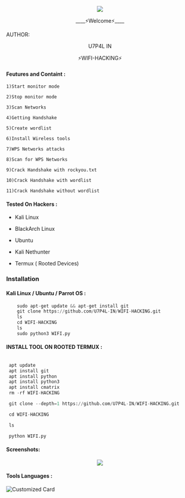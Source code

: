 <p align="center"><img src="https://github.com/U7P4L-IN/U7P4L-IN/blob/main/Warning.gif">


<p align="center">
____⚡Welcome⚡____


AUTHOR:
<p align="center">
 U7P4L IN

</br>
<p align="center">
  ⚡WIFI-HACKING⚡
</p>
 
#### Feutures and Containt :
    1)Start monitor mode

    2)Stop monitor mode

    3)Scan Networks   

    4)Getting Handshake

    5)Create wordlist

    6)Install Wireless tools                  

    7)WPS Networks attacks 

    8)Scan for WPS Networks

    9)Crack Handshake with rockyou.txt

    10)Crack Handshake with wordlist

    11)Crack Handshake without wordlist

#### Tested On Hackers :

* Kali Linux

* BlackArch Linux

* Ubuntu

* Kali Nethunter

* Termux ( Rooted Devices)

### Installation
#### Kali Linux / Ubuntu / Parrot OS :
```python
    sudo apt-get update && apt-get install git
    git clone https://github.com/U7P4L-IN/WIFI-HACKING.git
    ls
    cd WIFI-HACKING
    ls
    sudo python3 WIFI.py
```
 
#### INSTALL TOOL ON ROOTED TERMUX :
```python
 
 apt update 
 apt install git 
 apt install python
 apt install python3
 apt install cmatrix
 rm -rf WIFI-HACKING

 git clone --depth=1 https://github.com/U7P4L-IN/WIFI-HACKING.git

 cd WIFI-HACKING

 ls

 python WIFI.py 
```
#### Screenshots:

<p align="center"><img src="https://github.com/U7P4L-IN/WIFI-HACKING/blob/main/Screenshot_2023-02-14-14-42-32-598_com.termux.jpg">

#### Tools Languages :

![Customized Card](https://github-readme-stats.vercel.app/api/pin?username=U7P4L-IN&repo=WIFI-HACKING&title_color=fff&icon_color=f9f9f9&text_color=9f9f9f&bg_color=151515)
